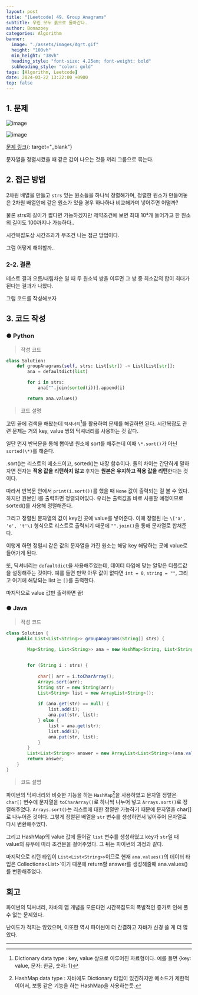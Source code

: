```yaml
---
layout: post
title: "[Leetcode] 49. Group Anagrams"
subtitle: 우린 모두 흙으로 돌아간다.
author: Bonazoey
categories: Algorithm
banner:
  image: "./assets/images/Agrt.gif"
  height: "100vh"
  min_height: "38vh"
  heading_style: "font-size: 4.25em; font-weight: bold"
  subheading_style: "color: gold"
tags: [Algorithm, Leetcode]
date: 2024-03-22 13:22:00 +0900
top: false
---
```


## 1. 문제

![image](https://github.com/bonazoey/bonazoey.github.io/assets/142956374/7aa15230-29bd-4ecb-bbb7-144ee543125c)

![image](https://github.com/bonazoey/bonazoey.github.io/assets/142956374/ea5c80e3-2897-4a70-8bb4-b4b46e23c515)

[문제 링크](https://leetcode.com/problems/group-anagrams/description/){: target="_blank"}

문자열을 정렬시켰을 때 같은 값이 나오는 것들 끼리 그룹으로 묶는다.

## 2. 접근 방법

2차원 배열을 만들고 `strs` 있는 원소들을 하나씩 정렬해가며, 정렬한 원소가 만들어놓은 2차원 배열안에 같은 원소가 있을 경우 하나하나 비교해가며 넣어주면 어떨까?

물론 strs의 길이가 짧다면 가능하겠지만 제약조건에 보면 최대 10⁴개 들어가고 한 원소의 길이도 100까지나 가능하다..

시간복잡도상 시간초과가 무조건 나는 접근 방법이다.

그럼 어떻게 해야할까..

### 2-2. 결론

테스트 결과 오름/내림차순 일 때 두 원소씩 쌍을 이루면 그 쌍 중 최소값의 합이 최대가 된다는 결과가 나왔다.

그럼 코드를 작성해보자

## 3. 코드 작성

### ● Python

> 작성 코드

~~~python
class Solution:
    def groupAnagrams(self, strs: List[str]) -> List[List[str]]:
        ana = defaultdict(list)

        for i in strs:
            ana["".join(sorted(i))].append(i)

        return ana.values()
~~~

> 코드 설명

고민 끝에 검색을 해봤는데 `딕셔너리`[^dic]를 활용하여 문제를 해결하면 된다. 시간복잡도 관련 문제는 거의 key, value 쌍의 딕셔너리를 사용하는 것 같다.

일단 먼저 반복문을 통해 뽑아낸 원소에 sort를 해주는데 이때 `\*.sort()`가 아닌 `sorted(\*)`를 해준다.

.sort()는 리스트의 메소드이고, sorted()는 내장 함수이다. 둘의 차이는 간단하게 말하자면 전자는 **적용 값을 리턴하지 않고** 후자는 **원본은 유지하고 적용 값을 리턴**한다는 것이다.

따라서 반복문 안에서 `print(i.sort())`를 했을 때 `None` 값이 출력되는 걸 볼 수 있다. 하지만 원본인 i를 출력하면 정렬되어있다. 우리는 출력값을 바로 사용할 예정이므로 sorted()를 사용해 정렬해준다.

그리고 정렬된 문자열의 값이 key인 곳에 value를 넣어준다. 이때 정렬된 i는 `\['a', 'e', 't'\]` 형식으로 리스트로 출력되기 때문에 `"".join()`을 통해 문자열로 합쳐준다.

이렇게 하면 정렬시 같은 값의 문자열을 가진 원소는 해당 key 해당하는 곳에 value로 들어가게 된다.

또, 딕셔너리는 `defaultdict`을 사용해주었는데, 데이터 타입에 맞는 알맞은 디폴트값을 설정해주는 것이다. 예를 들면 만약 아무 값이 없다면 `int = 0`, `string = ""`, 그리고 여기에 해당되는 list 는 `[]`를 출력한다.

마지막으로 value 값만 출력하면 끝!

### ● Java

> 작성 코드

~~~java
class Solution {
    public List<List<String>> groupAnagrams(String[] strs) {

		Map<String, List<String>> ana = new HashMap<String, List<String>>();

		
		for (String i : strs) {
			
			char[] arr = i.toCharArray();
			Arrays.sort(arr);
			String str = new String(arr);
			List<String> list = new ArrayList<String>();
			
			if (ana.get(str) == null) {
				list.add(i);
				ana.put(str, list);
			} else {
				list = ana.get(str);
				list.add(i);
				ana.put(str, list);
			}
		}
		List<List<String>> answer = new ArrayList<List<String>>(ana.values());
		return answer;
    }
}
~~~

> 코드 설명

파이썬의 딕셔너리와 비슷한 기능을 하는 `HashMap`[^map]을 사용하였고 문자열 정렬은 `char[]` 변수에 문자열을 `toCharArray()`로 하나씩 나누어 넣고 `Arrays.sort()`로 정렬해주었다. `Arrays.sort()`는 리스트에 대한 정렬만 가능하기 때문에 문자열을 char[]로 나누어준 것이다. 그렇게 정렬된 배열을 `str` 변수를 생성하면서 넣어주어 문자열로 다시 변환해주었다.

그리고 HashMap의 value 값에 들어갈 `list` 변수를 생성하였고 key가 `str`일 때 value의 유무에 따라 조건문을 걸어주었다. 그 뒤는 파이썬의 과정과 같다.

마지막으로 리턴 타입이 `List<List<String>>`이므로 현재 `ana.values()`의 데이터 타입은 Collections<List<String>>`이기 때문에 return할 answer를 생성해줄때 ana.values()를 변환해주었다.

## 회고

파이썬의 딕셔너리, 자바의 맵 개념을 모른다면 시간복잡도의 폭발적인 증가로 인해 풀 수 없는 문제였다.

난이도가 적지는 않았으며, 이또한 역시 파이썬이 더 간결하고 자바가 신경 쓸 게 더 많았다.

___

[^dic]: Dictionary data type : key, value 쌍으로 이루어진 자료형이다. 예를 들면 {key: value, 문자: 한글, 숫자: 1}

[^map]: HashMap data type : 자바에도 Dictionary 타입이 있긴하지만 메소드가 제한적이어서, 보통 같은 기능을 하는 HashMap을 사용하는듯.
